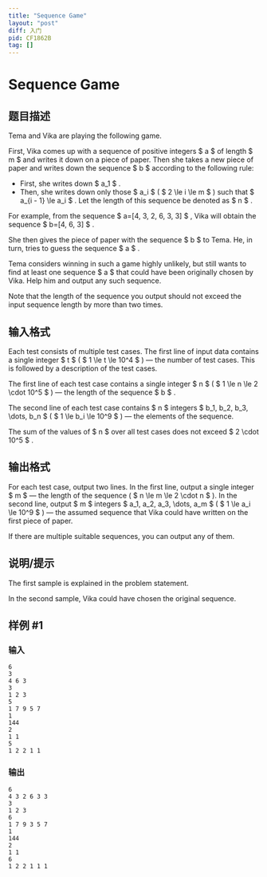```yaml
---
title: "Sequence Game"
layout: "post"
diff: 入门
pid: CF1862B
tag: []
---
```


# Sequence Game

## 题目描述

Tema and Vika are playing the following game.

First, Vika comes up with a sequence of positive integers $ a $ of length $ m $ and writes it down on a piece of paper. Then she takes a new piece of paper and writes down the sequence $ b $ according to the following rule:

- First, she writes down $ a_1 $ .
- Then, she writes down only those $ a_i $ ( $ 2 \le i \le m $ ) such that $ a_{i - 1} \le a_i $ . Let the length of this sequence be denoted as $ n $ .

For example, from the sequence $ a=[4, 3, 2, 6, 3, 3] $ , Vika will obtain the sequence $ b=[4, 6, 3] $ .

She then gives the piece of paper with the sequence $ b $ to Tema. He, in turn, tries to guess the sequence $ a $ .

Tema considers winning in such a game highly unlikely, but still wants to find at least one sequence $ a $ that could have been originally chosen by Vika. Help him and output any such sequence.

Note that the length of the sequence you output should not exceed the input sequence length by more than two times.

## 输入格式

Each test consists of multiple test cases. The first line of input data contains a single integer $ t $ ( $ 1 \le t \le 10^4 $ ) — the number of test cases. This is followed by a description of the test cases.

The first line of each test case contains a single integer $ n $ ( $ 1 \le n \le 2 \cdot 10^5 $ ) — the length of the sequence $ b $ .

The second line of each test case contains $ n $ integers $ b_1, b_2, b_3, \dots, b_n $ ( $ 1 \le b_i \le 10^9 $ ) — the elements of the sequence.

The sum of the values of $ n $ over all test cases does not exceed $ 2 \cdot 10^5 $ .

## 输出格式

For each test case, output two lines. In the first line, output a single integer $ m $ — the length of the sequence ( $ n \le m \le 2 \cdot n $ ). In the second line, output $ m $ integers $ a_1, a_2, a_3, \dots, a_m $ ( $ 1 \le a_i \le 10^9 $ ) — the assumed sequence that Vika could have written on the first piece of paper.

If there are multiple suitable sequences, you can output any of them.

## 说明/提示

The first sample is explained in the problem statement.

In the second sample, Vika could have chosen the original sequence.

## 样例 #1

### 输入

```
6
3
4 6 3
3
1 2 3
5
1 7 9 5 7
1
144
2
1 1
5
1 2 2 1 1
```

### 输出

```
6
4 3 2 6 3 3
3
1 2 3
6
1 7 9 3 5 7
1
144
2
1 1
6
1 2 2 1 1 1
```

